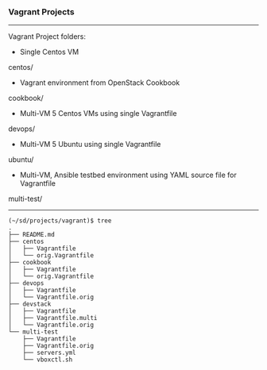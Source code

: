 ### Vagrant Projects

---
Vagrant Project folders:

* Single Centos VM
<!-- -->
centos/ 

* Vagrant environment from OpenStack Cookbook
<!-- -->
cookbook/

* Multi-VM 5 Centos VMs using single Vagrantfile
<!-- -->
devops/

* Multi-VM 5 Ubuntu using single Vagrantfile
<!-- -->
ubuntu/

* Multi-VM, Ansible testbed environment using YAML source file for Vagrantfile
<!-- -->
multi-test/

---
```
(~/sd/projects/vagrant)$ tree
.
├── README.md
├── centos
│   ├── Vagrantfile
│   └── orig.Vagrantfile
├── cookbook
│   ├── Vagrantfile
│   └── orig.Vagrantfile
├── devops
│   ├── Vagrantfile
│   └── Vagrantfile.orig
├── devstack
│   ├── Vagrantfile
│   ├── Vagrantfile.multi
│   └── Vagrantfile.orig
└── multi-test
    ├── Vagrantfile
    ├── Vagrantfile.orig
    ├── servers.yml
    └── vboxctl.sh
```
